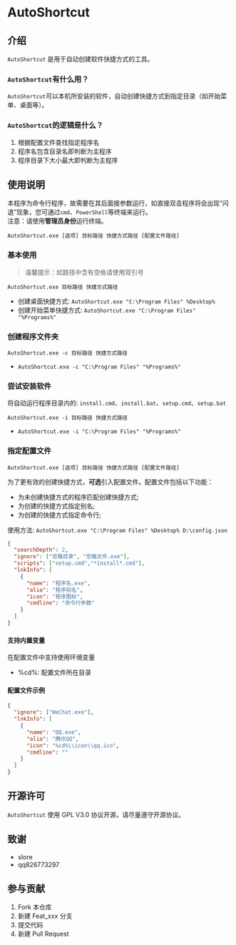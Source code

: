 # AutoShortcut

## 介绍

`AutoShortcut` 是用于自动创建软件快捷方式的工具。

### `AutoShortcut`有什么用？

`AutoShortcut`可以本机所安装的软件，自动创建快捷方式到指定目录（如开始菜单、桌面等）。

### `AutoShortcut`的逻辑是什么？

1. 根据配置文件查找指定程序名
2. 程序名包含目录名即判断为主程序
3. 程序目录下大小最大即判断为主程序

## 使用说明

本程序为命令行程序，故需要在其后面接参数运行，如直接双击程序将会出现“闪退”现象，您可通过`cmd`、`PowerShell`等终端来运行。  
注意：请使用**管理员身份**运行终端。

`AutoShortcut.exe [选项] 目标路径 快捷方式路径 [配置文件路径]`

### 基本使用

> 温馨提示：如路径中含有空格请使用双引号

`AutoShortcut.exe 目标路径 快捷方式路径`

- 创建桌面快捷方式: `AutoShortcut.exe "C:\Program Files" %Desktop%`
- 创建开始菜单快捷方式: `AutoShortcut.exe "C:\Program Files" "%Programs%"`

### 创建程序文件夹

`AutoShortcut.exe -c 目标路径 快捷方式路径`

- `AutoShortcut.exe -c "C:\Program Files" "%Programs%"`

### 尝试安装软件

将自动运行程序目录内的: `install.cmd`、`install.bat`、`setup.cmd`、`setup.bat`

`AutoShortcut.exe -i 目标路径 快捷方式路径`

- `AutoShortcut.exe -i "C:\Program Files" "%Programs%"`

### 指定配置文件

`AutoShortcut.exe [选项] 目标路径 快捷方式路径 [配置文件路径]`

为了更有效的创建快捷方式，**可选**引入配置文件。配置文件包括以下功能：

- 为未创建快捷方式的程序匹配创建快捷方式;
- 为创建的快捷方式指定别名;
- 为创建的快捷方式指定命令行;

使用方法: `AutoShortcut.exe "C:\Program Files" %Desktop% D:\config.json`

```json
{
  "searchDepth": 2,
  "ignore": ["忽略目录", "忽略文件.exe"],
  "scripts": ["setup.cmd","*install*.cmd"],
  "lnkInfo": [
    {
      "name": "程序名.exe",
      "alia": "程序别名",
      "icon": "程序图标",
      "cmdline": "命令行参数"
    }
  ]
}
```

#### 支持内置变量

在配置文件中支持使用环境变量

- %cd%: 配置文件所在目录

#### 配置文件示例

```json
{
  "ignore": ["WeChat.exe"],
  "lnkInfo": [
    {
      "name": "QQ.exe",
      "alia": "腾讯QQ",
      "icon": "%cd%\\icon\\qq.ico",
      "cmdline": ""
    }
  ]
}
```

## 开源许可

`AutoShortcut` 使用 GPL V3.0 协议开源，请尽量遵守开源协议。

## 致谢

- slore
- qq826773297

## 参与贡献

1. Fork 本仓库
2. 新建 Feat_xxx 分支
3. 提交代码
4. 新建 Pull Request
